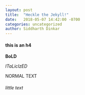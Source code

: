 ```yaml
---
layout: post
title:  "Heckle the Jekyll!"
date:   2018-05-07 14:42:00 -0700
categories: uncategorized
author: Siddharth Dinkar
---
```


#### this is an h4

**BoLD**

*ITaLicIzED*


 NORMAL TEXT 

###### little text
